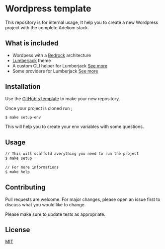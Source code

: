 # Wordpress template

This repository is for internal usage, It help you to create a new Wordpress project with the complete Adeliom stack.

## What is included

* Wordpess with a [Bedrock](https://github.com/roots/bedrock) architecture
* [Lumberjack](https://docs.lumberjack.rareloop.com/) theme
* A custom CLI helper for Lumberjack [See more](https://github.com/agence-adeliom/lumberjack-cli)
* Some providers for Lumberjack [See more](https://github.com/agence-adeliom/lumberjack-extensions)


## Installation

Use the [GitHub's template](https://github.com/agence-adeliom/wordpress-template/generate) to make your new repository.

Once your project is cloned run ;
```bash
$ make setup-env
```
This will help you to create your env variables with some questions.

## Usage

```bash
// This will scaffold averything you need to run the project 
$ make setup

// For more informations
$ make help
```

## Contributing
Pull requests are welcome. For major changes, please open an issue first to discuss what you would like to change.

Please make sure to update tests as appropriate.

## License
[MIT](https://choosealicense.com/licenses/mit/)